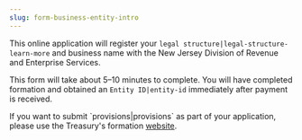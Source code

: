 ```yaml
---
slug: form-business-entity-intro
---
```

This online application will register your `legal structure|legal-structure-learn-more` and business name with the New Jersey Division of Revenue and Enterprise Services.

This form will take about 5–10 minutes to complete. You will have completed formation and obtained an `Entity ID|entity-id` immediately after payment is received.

If you want to submit \`provisions|provisions\` as part of your application, please use the Treasury's formation [website](https://www.njportal.com/DOR/BusinessFormation/CompanyInformation/BusinessName).